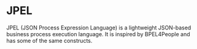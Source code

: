 # JPEL 
JPEL (JSON Process Expression Language) is a lightweight JSON-based business process execution language.  It is inspired by BPEL4People and has some of the same constructs.
